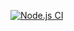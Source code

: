 [![Node.js CI](https://github.com/linamandla96/bootcamp-terminal-tests/actions/workflows/tests.js.yml/badge.svg)](https://github.com/linamandla96/bootcamp-terminal-tests/actions/workflows/tests.js.yml)
